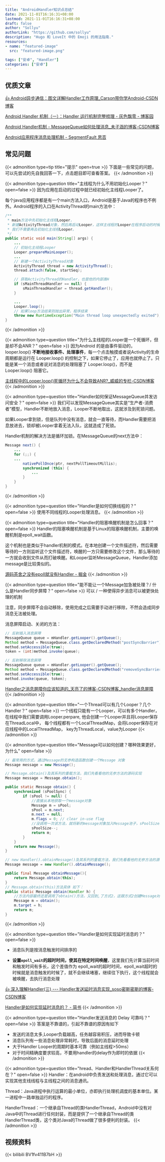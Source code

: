 ```yaml
---
title: "AndroidHandler知识点总结"
date: 2021-11-01T16:16:31+08:00
lastmod: 2021-11-01T16:16:31+08:00
draft: false
author: "Sollyu"
authorLink: "https://github.com/sollyu"
description: "Hugo 和 LoveIt 中的 Emoji 的用法指南."
resources:
- name: "featured-image"
  src: "featured-image.png"

tags: ["安卓", "Handler"]
categories: ["安卓"]
---
```


## 优质文章

[👍 Android异步通信：图文详解Handler工作原理_Carson带你学Android-CSDN博客](https://blog.csdn.net/carson_ho/article/details/80175876)

[Android Handler 机制（一）：Handler 运行机制完整梳理 - 灰色飘零 - 博客园](https://www.cnblogs.com/renhui/p/12857876.html)

[Android Handler机制 - MessageQueue如何处理消息_未子涵的博客-CSDN博客](https://blog.csdn.net/lovelease/article/details/81988696)

[Android应用程序消息处理机制 - SegmentFault 思否](https://segmentfault.com/a/1190000002982318)

## 常见问题

{{< admonition type=tip title="提示" open=true >}}
下面是一些常见的问题，可以先尝试的先自我回答一下，点击题目即可查看答案。
{{< /admonition >}}


{{< admonition type=question title="主线程为什么不用初始化Looper？" open=false >}}
因为应用在启动的过程中就已经初始化主线程Looper了。

每个java应用程序都是有一个main方法入口，Android是基于Java的程序也不例外。Android程序的入口在ActivityThread的main方法中：
```java
/**
 * main方法中先初始化主线程Looper，
 * 新建ActivityThread对象，然后再启动Looper，这样主线程的Looper在程序启动的时候就跑起来了。
 * 我们不需要再去初始化主线程Looper。
 */
public static void main(String[] args) {
    ...
    // 初始化主线程Looper
    Looper.prepareMainLooper();
    ...
    // 新建一个ActivityThread对象
    ActivityThread thread = new ActivityThread();
    thread.attach(false, startSeq);

    // 获取ActivityThread的Handler，也是他的内部类H
    if (sMainThreadHandler == null) {
        sMainThreadHandler = thread.getHandler();
    }

    ...
    Looper.loop();
    // 如果loop方法结束则抛出异常，程序结束
    throw new RuntimeException("Main thread loop unexpectedly exited");
}
```
{{< /admonition >}}


{{< admonition type=question title="为什么主线程的Looper是一个死循环，但是却不会ANR？" open=false >}}
因为Android 的是由事件驱动的，looper.loop() **不断地接收事件、处理事件**，每一个点击触摸或者说Activity的生命周期都是运行在 Looper.loop() 的控制之下，如果它停止了，应用也就停止了。只能是某一个消息或者说对消息的处理阻塞了 Looper.loop()，而不是 Looper.loop() 阻塞它。

[主线程中的Looper.loop()死循环为什么不会导致ANR?_威威的专栏-CSDN博客](https://blog.csdn.net/u013626215/article/details/88796172)
{{< /admonition >}}


{{< admonition type=question title="Handler如何保证MessageQueue并发访问安全？" open=false >}}
我们可以发现MessageQueue其实是“生产者-消费者”模型，Handler不断地放入消息，Looper不断地取出，这就涉及到死锁问题。

如果Looper拿到锁，但是队列中没有消息，就会一直等待，而Handler需要把消息放进去，锁却被Looper拿着无法入队，这就造成了死锁。

Handler机制的解决方法是循环加锁。在MessageQueue的next方法中：

```java
Message next() {
    ...
    for (;;) {
    ...
        nativePollOnce(ptr, nextPollTimeoutMillis);
        synchronized (this) {
            ...
        }
    }
}
```
{{< /admonition >}}


{{< admonition type=question title="Handler是如何切换线程的？" open=false >}}
使用不同线程的Looper处理消息。
{{< /admonition >}}


{{< admonition type=question title="Handler的阻塞唤醒机制是怎么回事？" open=false >}}
Handler的阻塞唤醒机制是基于Linux的阻塞唤醒机制，主要的唤醒机制是epoll_wait函数。

这个机制也是类似于handler机制的模式。在本地创建一个文件描述符，然后需要等待的一方则监听这个文件描述符，唤醒的一方只需要修改这个文件，那么等待的一方就会收到文件从而打破唤醒。和Looper监听MessageQueue，Handler添加message是比较类似的。

[源码茶舍之没有epoll就没有Handler - 掘金](https://juejin.cn/post/6896495861954510861)
{{< /admonition >}}


{{< admonition type=question title="能不能让一个Message加急被处理？/ 什么是Handler同步屏障？" open=false >}}
可以 / 一种使得异步消息可以被更快处理的机制

注意，同步屏障不会自动移除，使用完成之后需要手动进行移除，不然会造成同步消息无法被处理。

消息屏障启动、关闭的方法：
```java
// 反射插入消息屏障
MessageQueue queue = mHandler.getLooper().getQueue();
Method method = MessageQueue.class.getDeclaredMethod("postSyncBarrier");
method.setAccessible(true);
token = (int)method.invoke(queue);

// 反射移除消息屏障
MessageQueue queue = mHandler.getLooper().getQueue();
Method method = MessageQueue.class.getDeclaredMethod("removeSyncBarrier", int.class);
method.setAccessible(true);
method.invoke(queue, token);
```
[Handler之消息屏障你应该知道的_天亮了的博客-CSDN博客_handler消息屏障](https://blog.csdn.net/my_csdnboke/article/details/109531168)
{{< /admonition >}}



{{< admonition type=question title="一个Thread可以有几个Looper？几个Handler？" open=false >}}
一个线程只能有一个Looper，可以有多个Handler，
在线程中我们需要调用Looper.perpare,
他会创建一个Looper并且将Looper保存在ThreadLocal中，
每个线程都有一个LocalThreadMap，会将Looper保存在对应线程中的LocalThreadMap，
key为ThreadLocal，value为Looper
{{< /admonition >}}


{{< admonition type=question title="Message可以如何创建？哪种效果更好，为什么" open=false >}}

```java
// 最常用的方式，通过Message的无参构造函数创建一个Message 对象
Message message = new Message();
```

```java
// Message.obtain()及其系列的重载方法，我们先看看他的无参方法的源码实现
Message message = Message.obtain();

public static Message obtain() {
    synchronized (sPoolSync) {
        if (sPool != null) {
            //直接从本地获取一个message对象
            Message m = sPool;
            sPool = m.next;
            m.next = null;
            m.flags = 0; // clear in-use flag
            //没调用一次该方法，就将新的message对象加入Message池子，sPoolSize就减少一个
            sPoolSize--;
            return m;
        }
    }
    return new Message();
}
```

```java
// new Handler().obtainMessage()及其系列的重载方法，我们先看看他的无参方法的源码实现：
Message message = new Handler().obtainMessage();

public final Message obtainMessage(){
    return Message.obtain(this);
}
// Message.obtain(this)方法具体 如下：
public static Message obtain(Handler h) {
    //方法内部最终还是调用了obtain()方法，又回到,了方式2，这跟方式2创建Message对象是一样的，本质上没有区别。
    Message m = obtain();
    m.target = h;
    return m;
}

```
{{< /admonition >}}

{{< admonition type=question title="Handler是如何实现延时消息的？" open=false >}}

* 消息队列是按消息触发时间排序的

* **设置`epoll_wait`的超时时间，使其在特定时间唤醒**，这里我们先计算当前时间和触发时间有多长，这个差值作为 epoll_wait的超时时间，epoll_wait超时的时候就是消息触发的时候了，就不会继续堵塞，继续往下执行，这个线程就会被唤醒，去执行消息处理

[👍 深入理解Handler(三) --- Handler发送延时消息实现_soso密斯密斯的博客-CSDN博客](https://blog.csdn.net/qq_38366777/article/details/108942036)

[Handler是如何实现延时消息的？ - 简书](https://www.jianshu.com/p/68083d432b3f)
{{< /admonition >}}


{{< admonition type=question title="Handler发送消息的 Delay 可靠吗？" open=false >}}
答案是不靠谱的，引起不靠谱的原因有如下

* 发送的消息太多,Looper负载越高，任务越容易积压，进而导致卡顿
* 消息队列有一些消息处理非常耗时，导致后面的消息延时处理
* 大于Handler Looper的周期时基本可靠（例如主线程>50ms）
* 对于时间精确度要求较高，不要用handler的delay作为即时的依据
{{< /admonition >}}


{{< admonition type=question title="hread、Handler和HandlerThread关系何在？" open=false >}}
Handler：在android中负责发送和处理消息，通过它可以实现其他支线线程与主线程之间的消息通讯。

Thread：Java进程中执行运算的最小单位，亦即执行处理机调度的基本单位。某一进程中一路单独运行的程序。

HandlerThread：一个继承自Thread的类HandlerThread，Android中没有对Java中的Thread进行任何封装，而是提供了一个继承自Thread的类HandlerThread类，这个类对Java的Thread做了很多便利的封装。
{{< /admonition >}}


## 视频资料

{{< bilibili BV1fv411B7bH >}}


